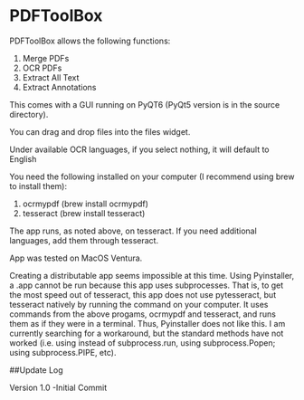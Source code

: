 # PDFToolBox

PDFToolBox allows the following functions:

1. Merge PDFs
2. OCR PDFs
3. Extract All Text
4. Extract Annotations

This comes with a GUI running on PyQT6 (PyQt5 version is in the source directory).

You can drag and drop files into the files widget.

Under available OCR languages, if you select nothing, it will default to English

You need the following installed on your computer (I recommend using brew to install them):
1. ocrmypdf (brew install ocrmypdf)
2. tesseract (brew install tesseract)

The app runs, as noted above, on tesseract. If you need additional languages, add them through tesseract. 

App was tested on MacOS Ventura. 

Creating a distributable app seems impossible at this time. Using Pyinstaller, a .app cannot be run because this app uses subprocesses.
That is, to get the most speed out of tesseract, this app does not use pytesseract, but tesseract natively by running the command
on your computer. It uses commands from the above progams, ocrmypdf and tesseract, and runs them as if they were in a terminal.
Thus, Pyinstaller does not like this. I am currently searching for a workaround, but the standard methods have not worked
(i.e. using instead of subprocess.run, using subprocess.Popen; using subprocess.PIPE, etc).

##Update Log

Version 1.0
-Initial Commit
